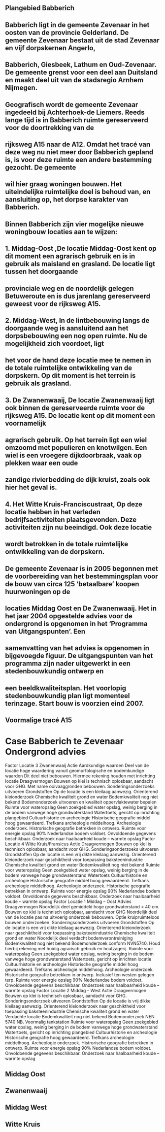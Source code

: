 ## Plangebied Babberich 

## Babberich ligt in de gemeente Zevenaar in het oosten van de provincie Gelderland. De gemeente Zevenaar bestaat uit de stad Zevenaar en vijf dorpskernen Angerlo, 

## Babberich, Giesbeek, Lathum en Oud-Zevenaar. De gemeente grenst voor een deel aan Duitsland en maakt deel uit van de stadsregio Arnhem Nijmegen. 

## Geografisch wordt de gemeente Zevenaar ingedeeld bij Achterhoek-de Liemers. Reeds lange tijd is in Babberich ruimte gereserveerd voor de doortrekking van de 

## rijksweg A15 naar de A12. Omdat het tracé van deze weg nu niet meer door Babberich gepland is, is voor deze ruimte een andere bestemming gezocht. De gemeente 

## wil hier graag woningen bouwen. Het uiteindelijke ruimtelijke doel is behoud van, en aansluiting op, het dorpse karakter van Babberich. 

## Binnen Babberich zijn vier mogelijke nieuwe woningbouw locaties aan te wijzen: 

## 1. Middag-Oost ,De locatie Middag-Oost kent op dit moment een agrarisch gebruik en is in gebruik als maisland en grasland. De locatie ligt tussen het doorgaande 

## provinciale weg en de noordelijk gelegen Betuweroute en is dus jarenlang gereserveerd geweest voor de rijksweg A15. 

## 2. Middag-West, In de lintbebouwing langs de doorgaande weg is aansluitend aan het dorpsbebouwing een nog open ruimte. Nu de mogelijkheid zich voordoet, ligt 

## het voor de hand deze locatie mee te nemen in de totale ruimtelijke ontwikkeling van de dorpskern. Op dit moment is het terrein is gebruik als grasland. 

## 3. De Zwanenwaaij, De locatie Zwanenwaaij ligt ook binnen de gereserveerde ruimte voor de rijksweg A15. De locatie kent op dit moment een voornamelijk 

## agrarisch gebruik. Op het terrein ligt een wiel omzoomd met populieren en knotwilgen. Een wiel is een vroegere dijkdoorbraak, vaak op plekken waar een oude 

## zandige rivierbedding de dijk kruist, zoals ook hier het geval is. 

## 4. Het Witte Kruis-Franciscustraat, Op deze locatie hebben in het verleden bedrijfsactiviteiten plaatsgevonden. Deze activiteiten zijn nu beeindigd. Ook deze locatie 

## wordt betrokken in de totale ruimtelijke ontwikkeling van de dorpskern. 

## De gemeente Zevenaar is in 2005 begonnen met de voorbereiding van het bestemmingsplan voor de bouw van circa 125 ‘betaalbare’ koopen huurwoningen op de 

## locaties Middag Oost en De Zwanenwaaij. Het in het jaar 2004 opgestelde advies voor de ondergrond is opgenomen in het ‘Programma van Uitgangspunten’. Een 

## samenvatting van het advies is opgenomen in bijgevoegde figuur. De uitgangspunten van het programma zijn nader uitgewerkt in een stedenbouwkundig ontwerp en 

## een beeldkwaliteitsplan. Het voorlopig stedenbouwkundig plan ligt momenteel terinzage. Start bouw is voorzien eind 2007. 


## Voormalige tracé A15 

# Case Babberich te Zevenaar Ondergrond advies 

Factor Locatie 3 Zwanenwaaij Actie Aardkundige waarden Deel van de locatie hoge waardering vanuit geomorfologische en bodemkundige waarden Dit deel niet bebouwen. Hiermee rekening houden met inrichting locatie Draagvermogen Bouwen op klei is technisch oplosbaar, aandacht voor GHG. Met name ooivaaggronden bebouwen. Sonderingsonderzoeks uitvoeren Grondstoffen Op de locatie is een kleilaag aanwezig. Orienterend kleionderzoek Chemische kwaliteit grond en water Bodemkwaliteit nog niet bekend Bodemonderzoek uitvoeren en kwaliteit oppervlaktewater bepalen Ruimte voor wateropslag Geen zoekgebied water opslag, weinig berging in de bodem vanwege hoge grondwaterstand Watertoets, gericht op inrichting plangebied Cultuurhistorie en archeologie Historische geografie middel hoog gewaardeerd. Trefkans archeologie middelhoog. Archeologie onderzoek. Histrorische geografie betrekken in ontwerp. Ruimte voor energie opslag 90% Nederlandse bodem voldoet. Onvoldoende gegevens beschikbaar. Onderzoek naar haalbaarheid koude – warmte opslag Factor Locatie 4 Witte Kruis/Fransicus Actie Draagvermogen Bouwen op klei is technisch oplosbaar, aandacht voor GHG. Sonderingsonderzoeks uitvoeren Grondstoffen Op de locatie is een vrij dikte kleilaag aanwezig. Orienterend kleionderzoek naar geschiktheid voor toepassing baksteenindustrie Chemische kwaliteit grond en water Bodemkwaliteit nog niet bekend Ruimte voor wateropslag Geen zoekgebied water opslag, weinig berging in de bodem vanwege hoge grondwaterstand Watertoets Cultuurhistorie en archeologie Historische geografie middel hoog gewaardeerd. Trefkans archeologie middelhoog. Archeologie onderzoek. Historische geografie betrekken in ontwerp. Ruimte voor energie opslag 90% Nederlandse bodem voldoet. Onvoldoende gegevens beschikbaar. Onderzoek naar haalbaarheid koude – warmte opslag Factor Locatie 1 Middag – Oost Advies Draagvermogen Noordelijk deel gemiddeld hoge grondwaterstand < 40 cm. Bouwen op klei is technisch oplosbaar, aandacht voor GHG Noordelijk deel van de locatie pas na uitvoerig onderzoek bebouwen. Optie kruipruimteloos bouwen onderzoeken. Sonderingsonderzoeks uitvoeren Grondstoffen Op de locatie is een vrij dikte kleilaag aanwezig. Orienterend kleionderzoek naar geschiktheid voor toepassing baksteenindustrie Chemische kwaliteit grond en water Noordelijk deel verdacht bodemverontreiniging Bodemkwaliteit nog niet bekend Bodemonderzoek conform NVN5740. Houd hierbij rekening met huidig agrarisch gebruik en houtzagerij. Ruimte voor wateropslag Geen zoekgebied water opslag, weinig berging in de bodem vanwege hoge grondwaterstand Watertoets, gericht op inrichten locatie Cultuurhistorie en archeologie Historische geografie middel hoog gewaardeerd. Trefkans archeologie middelhoog. Archeologie onderzoek. Historische geografie betrekken in ontwerp. Inclusief ten westen gelegen terp. Ruimte voor energie opslag 90% Nederlandse bodem voldoet. Onvoldoende gegevens beschikbaar. Onderzoek naar haalbaarheid koude – warmte opslag Factor Locatie 2 Middag – West Actie Draagvermogen Bouwen op klei is technisch oplosbaar, aandacht voor GHG. Sonderingsonderzoek uitvoeren Grondstoffen Op de locatie is vrij dikke kleilaag aanwezig. Orienterend kleionderzoek naar geschiktheid voor toepassing baksteenindustrie Chemische kwaliteit grond en water Verdachte locatie Bodemkwaliteit nog niet bekend Bodemonderzoek NEN 5740 NB. Voormalig tankstation Ruimte voor wateropslag Geen zoekgebied water opslag, weinig berging in de bodem vanwege hoge grondwaterstand Watertoets, gericht op inrichting plangebied Cultuurhistorie en archeologie Historische geografie hoog gewaardeerd. Trefkans archeologie middelhoog. Archeologie onderzoek. Histrorische geografie betrekken in ontwerp. Ruimte voor energie opslag 90% Nederlandse bodem voldoet. Onvoldoende gegevens beschikbaar. Onderzoek naar haalbaarheid koude – warmte opslag 

## Middag Oost 

## Zwanenwaaij 

## Middag West 

## Witte Kruis 


